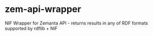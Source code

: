 zem-api-wrapper
===============

NIF Wrapper for Zemanta API - returns results in any of RDF formats supported by rdflib + NIF

